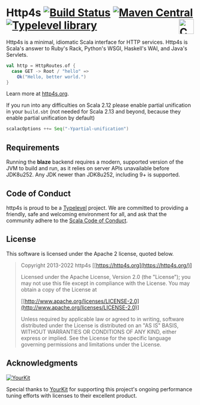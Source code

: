 # Http4s [![Build Status](https://github.com/http4s/http4s/workflows/Continuous%20Integration/badge.svg?branch=series/0.23)](https://github.com/http4s/http4s/actions?query=branch%3Aseries%2F0.23+workflow%3A%22Continuous+Integration%22) [![Maven Central](https://img.shields.io/maven-central/v/org.http4s/http4s-core_2.13?versionPrefix=0.23)](https://img.shields.io/maven-central/v/org.http4s/http4s-core_2.13?versionPrefix=0.23) [![Typelevel library](https://img.shields.io/badge/typelevel-library-green.svg)](https://typelevel.org/projects/#http4s) <a href="https://typelevel.org/cats/"><img src="https://typelevel.org/cats/img/cats-badge.svg" height="40px" align="right" alt="Cats friendly" /></a>

Http4s is a minimal, idiomatic Scala interface for HTTP services.  Http4s is
Scala's answer to Ruby's Rack, Python's WSGI, Haskell's WAI, and Java's
Servlets.

```scala
val http = HttpRoutes.of {
  case GET -> Root / "hello" =>
    Ok("Hello, better world.")
}
```

Learn more at [http4s.org](https://http4s.org/).

If you run into any difficulties on Scala 2.12 please enable partial unification in your `build.sbt` (not needed for Scala 2.13 and beyond, because they enable partial unification by default)

```scala
scalacOptions ++= Seq("-Ypartial-unification")
```

## Requirements

Running the **blaze** backend requires a modern, supported version of the JVM to build and run, as it relies on server
APIs unavailable before JDK8u252. Any JDK newer than JDK8u252, including 9+ is supported.

## Code of Conduct

http4s is proud to be a [Typelevel](https://typelevel.org/)
project.  We are committed to providing a friendly, safe and welcoming
environment for all, and ask that the community adhere to the [Scala
Code of Conduct](https://http4s.org/code-of-conduct/).

## License

This software is licensed under the Apache 2 license, quoted below.

> Copyright 2013-2022 http4s [[https://http4s.org](https://http4s.org/)]
>
> Licensed under the Apache License, Version 2.0 (the "License"); you may not use this file except in compliance with the License. You may obtain a copy of the License at
>
> [[http://www.apache.org/licenses/LICENSE-2.0](http://www.apache.org/licenses/LICENSE-2.0)]
>
> Unless required by applicable law or agreed to in writing, software distributed under the License is distributed on an "AS IS" BASIS, WITHOUT WARRANTIES OR CONDITIONS OF ANY KIND, either express or implied. See the License for the specific language governing permissions and limitations under the License.

## Acknowledgments

[![YourKit](https://www.yourkit.com/images/yklogo.png)](https://www.yourkit.com/)

Special thanks to [YourKit](https://www.yourkit.com/) for supporting this project's ongoing performance tuning efforts with licenses to their excellent product.

